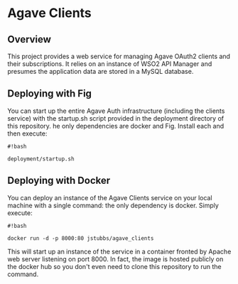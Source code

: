 # Agave Clients #

## Overview ##

This project provides a web service for managing Agave OAuth2 clients and their subscriptions. It relies on an instance
of WSO2 API Manager and presumes the application data are stored in a MySQL database.

## Deploying with Fig ##

You can start up the entire Agave Auth infrastructure (including the clients service) with the startup.sh script
provided in the deployment directory of this repository. he only dependencies are docker and Fig. Install each
and then execute:

```
#!bash

deployment/startup.sh
```

## Deploying with Docker ##
You can deploy an instance of the Agave Clients service on your local machine with a single command: the only
dependency is docker. Simply execute:

```
#!bash

docker run -d -p 8000:80 jstubbs/agave_clients
```

This will start up an instance of the service in a container fronted by Apache web server listening on port 8000.
In fact, the image is hosted publicly on the docker hub so you don't even need to clone this repository to run the
command.